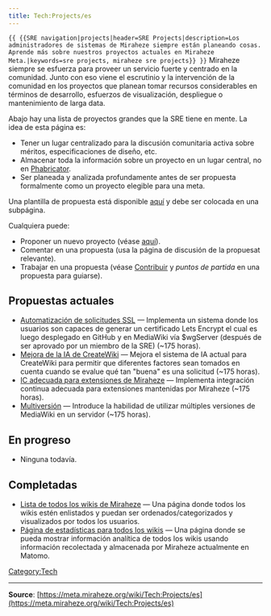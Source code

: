 ```yaml
---
title: Tech:Projects/es
---
```


 `{{ {{SRE navigation|projects|header=SRE Projects|description=Los administradores de sistemas de Miraheze siempre están planeando cosas. Aprende más sobre nuestros proyectos actuales en Miraheze Meta.|keywords=sre projects, miraheze sre projects}} }}`
Miraheze siempre se esfuerza para proveer un servicio fuerte y centrado en la comunidad. Junto con eso viene el escrutinio y la intervención de la comunidad en los proyectos que planean tomar recursos considerables en términos de desarrollo, esfuerzos de visualización, despliegue o mantenimiento de larga data.

Abajo hay una lista de proyectos grandes que la SRE tiene en mente. La idea de esta página es:
* Tener un lugar centralizado para la discusión comunitaria activa sobre méritos, especificaciones de diseño, etc.
* Almacenar toda la información sobre un proyecto en un lugar central, no en [Phabricator](https://meta.miraheze.org/wiki/Special:MyLanguage/Phabricator).
* Ser planeada y analizada profundamente antes de ser propuesta formalmente como un proyecto elegible para una meta.

Una plantilla de propuesta está disponible [aquí](https://meta.miraheze.org/wiki//Template) y debe ser colocada en una subpágina.

Cualquiera puede:
* Proponer un nuevo proyecto (véase [aquí](https://meta.miraheze.org/wiki//Template)).
* Comentar en una propuesta (usa la página de discusión de la propuesat relevante).
* Trabajar en una propuesta (véase [Contribuir](https://meta.miraheze.org/wiki/Special:MyLanguage/Contributing) y *puntos de partida*  en una propuesta para guiarse).

## Propuestas actuales 

* [Automatización de solicitudes SSL](https://meta.miraheze.org/wiki//Automation_of_SSL_requests) — Implementa un sistema donde los usuarios son capaces de generar un certificado Lets Encrypt el cual es luego desplegado en GitHub y en MediaWiki vía $wgServer (después de ser aprovado por un miembro de la SRE) (~175 horas).
* [Mejora de la IA de CreateWiki](https://meta.miraheze.org/wiki//CreateWiki_AI_improvement) — Mejora el sistema de IA actual para CreateWiki para permitir que diferentes factores sean tomados en cuenta cuando se evalue qué tan "buena" es una solicitud (~175 horas).
* [IC adecuada para extensiones de Miraheze](https://meta.miraheze.org/wiki//Proper_CI_for_Miraheze_extensions) — Implementa integración continua adecuada para extensiones mantenidas por Miraheze (~175 horas).
* [Multiversión](https://meta.miraheze.org/wiki//Multiversion) — Introduce la habilidad de utilizar múltiples versiones de MediaWiki en un servidor (~175 horas).

## En progreso 

* Ninguna todavía.

## Completadas 

* [Lista de todos los wikis de Miraheze](https://meta.miraheze.org/wiki//Miraheze_Wiki_List) — Una página donde todos los wikis estén enlistados y puedan ser ordenados/categorizados y visualizados por todos los usuarios.
* [Página de estadísticas para todos los wikis](https://meta.miraheze.org/wiki//Wiki_Statistics_Special_Page) — Una página donde se pueda mostrar información analítica de todos los wikis usando información recolectada y almacenada por Miraheze actualmente en Matomo.

[Category:Tech](https://meta.miraheze.org/wiki/Category:Tech)

----
**Source**: [https://meta.miraheze.org/wiki/Tech:Projects/es](https://meta.miraheze.org/wiki/Tech:Projects/es)